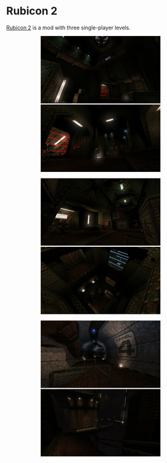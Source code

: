 # Rubicon 2 #

[Rubicon 2](http://celephais.net/levels/rubicon2/) is a mod  with three single-player levels.

<p align="center">
<a href="screenshots/rubicon220190306142634-00.jpg"><img src="screenshots/thumb.rubicon220190306142634-00.jpg"/></a>
<a href="screenshots/rubicon220190306142648-00.jpg"><img src="screenshots/thumb.rubicon220190306142648-00.jpg"/></a>
</p>
<p align="center">
<a href="screenshots/rubicon220190306144017-00.jpg"><img src="screenshots/thumb.rubicon220190306144017-00.jpg"/></a>
<a href="screenshots/rubicon220190306144200-00.jpg"><img src="screenshots/thumb.rubicon220190306144200-00.jpg"/></a>
</p>
<p align="center">
<a href="screenshots/rubicon220190306144254-00.jpg"><img src="screenshots/thumb.rubicon220190306144254-00.jpg"/></a>
<a href="screenshots/rubicon220190306144406-00.jpg"><img src="screenshots/thumb.rubicon220190306144406-00.jpg"/></a>
</p>


